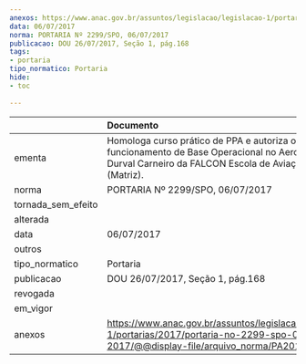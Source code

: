 ```yaml
---
anexos: https://www.anac.gov.br/assuntos/legislacao/legislacao-1/portarias/2017/portaria-no-2299-spo-06-07-2017/@@display-file/arquivo_norma/PA2017-2299.pdf
data: 06/07/2017
norma: PORTARIA Nº 2299/SPO, 06/07/2017
publicacao: DOU 26/07/2017, Seção 1, pág.168
tags:
- portaria
tipo_normatico: Portaria
hide: 
- toc 
 
---
```


|                    | Documento                                                                                                                                                  |
|:-------------------|:-----------------------------------------------------------------------------------------------------------------------------------------------------------|
| ementa             | Homologa curso prático de PPA e autoriza o funcionamento de Base Operacional no Aeroporto João Durval Carneiro da FALCON Escola de Aviação Civil (Matriz). |
| norma              | PORTARIA Nº 2299/SPO, 06/07/2017                                                                                                                           |
| tornada_sem_efeito |                                                                                                                                                            |
| alterada           |                                                                                                                                                            |
| data               | 06/07/2017                                                                                                                                                 |
| outros             |                                                                                                                                                            |
| tipo_normatico     | Portaria                                                                                                                                                   |
| publicacao         | DOU 26/07/2017, Seção 1, pág.168                                                                                                                           |
| revogada           |                                                                                                                                                            |
| em_vigor           |                                                                                                                                                            |
| anexos             | https://www.anac.gov.br/assuntos/legislacao/legislacao-1/portarias/2017/portaria-no-2299-spo-06-07-2017/@@display-file/arquivo_norma/PA2017-2299.pdf       |